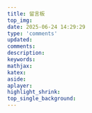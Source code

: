 ```yaml
---
title: 留言板
top_img:
date: 2025-06-24 14:29:29
type: 'comments'
updated:
comments:
description:
keywords:
mathjax:
katex:
aside:
aplayer:
highlight_shrink:
top_single_background:
---
```

